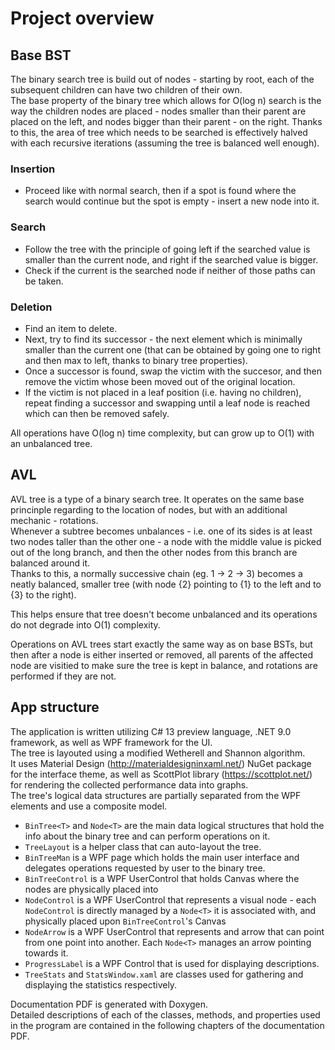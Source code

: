# Project overview
## Base BST
The binary search tree is build out of nodes - starting by root, each of the subsequent children can have two children of their own.  
The base property of the binary tree which allows for O(log n) search is the way the children nodes are placed - nodes smaller than their parent are placed on the left, and nodes bigger than their parent - on the right. Thanks to this, the area of tree which needs to be searched is effectively halved with each recursive iterations (assuming the tree is balanced well enough).
### Insertion
- Proceed like with normal search, then if a spot is found where the search would continue but the spot is empty - insert a new node into it.
### Search
- Follow the tree with the principle of going left if the searched value is smaller than the current node, and right if the searched value is bigger. 
- Check if the current is the searched node if neither of those paths can be taken.
### Deletion
- Find an item to delete. 
- Next, try to find its successor - the next element which is minimally smaller than the current one (that can be obtained by going one to right and then max to left, thanks to binary tree properties). 
- Once a successor is found, swap the victim with the succesor, and then remove the victim whose been moved out of the original location. 
- If the victim is not placed in a leaf position (i.e. having no children), repeat finding a successor and swapping until a leaf node is reached which can then be removed safely. 

All operations have O(log n) time complexity, but can grow up to O(1) with an unbalanced tree.

## AVL
AVL tree is a type of a binary search tree. It operates on the same base princinple regarding to the location of nodes, but with an additional mechanic - rotations.  
Whenever a subtree becomes unbalances - i.e. one of its sides is at least two nodes taller than the other one - a node with the middle value is picked out of the long branch, and then the other nodes from this branch are balanced around it.  
Thanks to this, a normally successive chain (eg. 1 -> 2 -> 3) becomes a neatly balanced, smaller tree (with node {2} pointing to {1} to the left and to {3} to the right).

This helps ensure that tree doesn't become unbalanced and its operations do not degrade into O(1) complexity.

Operations on AVL trees start exactly the same way as on base BSTs, but then after a node is either inserted or removed, all parents of the affected node are visitied to make sure the tree is kept in balance, and rotations are performed if they are not.
 
## App structure
The application is written utilizing C# 13 preview language, .NET 9.0 framework, as well as WPF framework for the UI.  
The tree is layouted using a modified Wetherell and Shannon algorithm.  
It uses Material Design (http://materialdesigninxaml.net/) NuGet package for the interface theme, as well as ScottPlot library (https://scottplot.net/) for rendering the collected performance data into graphs.  
The tree's logical data structures are partially separated from the WPF elements and use a composite model.
- `BinTree<T>` and `Node<T>` are the main data logical structures that hold the info about the binary tree and can perform operations on it. 
- `TreeLayout` is a helper class that can auto-layout the tree.
- `BinTreeMan` is a WPF page which holds the main user interface and delegates operations requested by user to the binary tree.
- `BinTreeControl` is a WPF UserControl that holds Canvas where the nodes are physically placed into
- `NodeControl` is a WPF UserControl that represents a visual node - each `NodeControl` is directly managed by a `Node<T>` it is associated with, and physically placed upon `BinTreeControl`'s Canvas
- `NodeArrow` is a WPF UserControl that represents and arrow that can point from one point into another. Each `Node<T>` manages an arrow pointing towards it.
- `ProgressLabel` is a WPF Control that is used for displaying descriptions.
- `TreeStats` and `StatsWindow.xaml` are classes used for gathering and displaying the statistics respectively.

Documentation PDF is generated with Doxygen.  
Detailed descriptions of each of the classes, methods, and properties used in the program are contained in the following chapters of the documentation PDF.